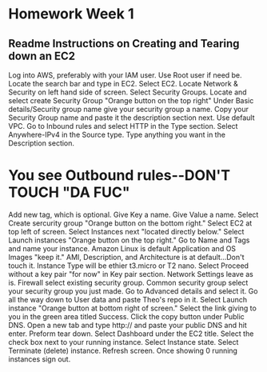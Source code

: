 # Homework Week 1
## Readme Instructions on Creating and Tearing down an EC2
Log into AWS, preferably with your IAM user. Use Root user if need be.
Locate the search bar and type in EC2.
Select EC2.
Locate Network & Security on left hand side of screen.
Select Security Groups.
Locate and select create Security Group "Orange button on the top right"
Under Basic details/Security group name give your security group a name.
Copy your Security Group name and paste it the description section next.
Use default VPC.
Go to Inbound rules and select HTTP in the Type section.
Select Anywhere-IPv4 in the Source type.
Type anything you want in the Description section.
# You see Outbound rules--DON'T TOUCH "DA FUC"
Add new tag, which is optional.
Give Key a name.
Give Value a name.
Select Create sercurity group "Orange button on the bottom right."
Select EC2 at top left of screen.
Select Instances next "located directly below."
Select Launch instances "Orange button on the top right."
Go to Name and Tags and name your instance.
Amazon Linux is default Application and OS Images "keep it."
AMI, Description, and Architecture is at default...Don't touch it.
Instance Type will be ethier t3.micro or T2 nano.
Select Proceed without a key pair "for now" in Key pair section.
Network Settings leave as is.
Firewall select existing security group.
Common security group select your security group you just made.
Go to Advanced details and select it.
Go all the way down to User data and paste Theo's repo in it.
Select Launch instance "Orange button at bottom right of screen."
Select the link giving to you in the green area titled Success.
Click the copy button under Public DNS.
Open a new tab and type http:// and paste your public DNS and hit enter.
Preform tear down. 
Select Dashboard under the EC2 title.
Select the check box next to your running instance.
Select Instance state.
Select Terminate (delete) instance.
Refresh screen.
Once showing 0 running instances sign out.
